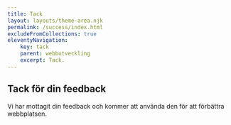 ```yaml
---
title: Tack
layout: layouts/theme-area.njk
permalink: /success/index.html
excludeFromCollections: true
eleventyNavigation:
    key: tack
    parent: webbutveckling
    excerpt: Tack.
---
```


## Tack för din feedback

Vi har mottagit din feedback och kommer att använda den för att förbättra webbplatsen.
